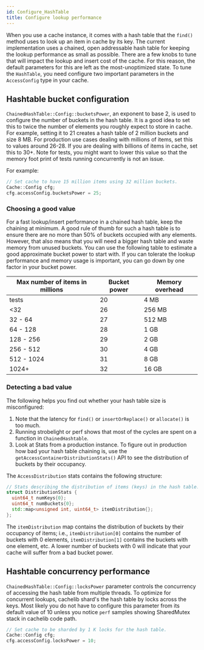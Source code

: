 ```yaml
---
id: Configure_HashTable
title: Configure lookup performance
---
```


When you use a cache instance, it comes with a hash table that the `find()` method uses to look up an item in cache by its key. The current implementation uses a chained, open addressable hash table for keeping the lookup performance as small as possible. There are a few knobs to tune that will impact the lookup and insert cost of the cache. For this reason, the default parameters for this are left as the most-unoptimized state. To tune the `HashTable`, you need configure two important parameters in the `AccessConfig` type in your cache.

## Hashtable bucket configuration

`ChainedHashTable::Config::bucketsPower`, an exponent to base 2, is used to configure the number of buckets in the hash table. It is a good idea to set this to twice the number of elements you roughly expect to store in cache. For example, setting it to 21 creates a hash table of 2 million buckets and size 8 MB. For production use cases dealing with millions of items, set this to values around 26-28. If you are dealing with billions of items in cache, set this to 30+. Note for tests, you might want to lower this value so that the memory foot print of tests running concurrently is not an issue.

For example:


```cpp
// Set cache to have 15 million items using 32 million buckets.
Cache::Config cfg;
cfg.accessConfig.bucketsPower = 25;
```


### Choosing a good value

For a fast lookup/insert performance in a chained hash table, keep the chaining at minimum. A good rule of thumb for such a hash table is to ensure there are no more than 50% of buckets occupied with any elements. However, that also means that you will need a bigger hash table and waste memory from unused buckets. You can use the following table to estimate a good approximate bucket power to start with. If you can tolerate the lookup performance and memory usage is important, you can go down by one factor in your bucket power.


|Max number of items in millions |Bucket power |Memory overhead    |
|--------------------------------|-------------|-------------------|
|tests                           | 20          | 4 MB              |
|<32                             | 26          | 256 MB            |
|32 - 64                         | 27          | 512 MB            |
|64 - 128                        | 28          | 1 GB              |
|128 - 256                       | 29          | 2 GB              |
|256 - 512                       | 30          | 4 GB              |
|512 - 1024                      | 31          | 8 GB              |
|1024+                           | 32          | 16 GB             |


### Detecting a bad value

The following helps you find out whether your hash table size is misconfigured:

1. Note that the latency for `find()` or `insertOrReplace()` or `allocate()` is too much.
2. Running strobelight or perf shows that most of the cycles are spent on a function in `ChainedHashtable`.
3. Look at Stats from a production instance. To figure out in production how bad your hash table chaining is, use the `getAccessContainerDistributionStats()` API to see the distribution of buckets by their occupancy.

The `AccessDistribution` stats contains the following structure:


```cpp
// Stats describing the distribution of items (keys) in the hash table.
struct DistributionStats {
  uint64_t numKeys{0};
  uint64_t numBuckets{0};
  std::map<unsigned int, uint64_t> itemDistribution{};
};
```


The `itemDistribution` map contains the distribution of buckets by their occupancy of items; i.e., `itemDistribution[0]` contains the number of buckets with 0 elements, `itemDistribution[1]` contains the buckets with one element, etc. A lower number of buckets with 0 will indicate that your cache will suffer from a bad bucket power.

## Hashtable concurrency performance

`ChainedHashTable::Config::locksPower` parameter controls the concurrency of accessing the hash table from multiple threads. To optimize for concurrent lookups, cachelib shard's the hash table by locks across the keys. Most likely you do not have to configure this parameter from its default value of 10 unless you notice `perf` samples showing SharedMutex stack in cachelib code path.


```cpp
// Set cache to be sharded by 1 K locks for the hash table.
Cache::Config cfg;
cfg.accessConfig.locksPower = 10;
```
